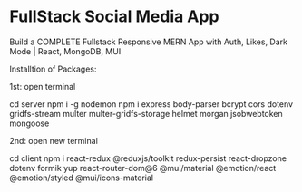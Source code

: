 # FullStack Social Media App

Build a COMPLETE Fullstack Responsive MERN App with Auth, Likes, Dark Mode | React, MongoDB, MUI

Installtion of Packages:

1st:
open terminal

cd server
npm i -g nodemon
npm i express body-parser bcrypt cors dotenv gridfs-stream multer multer-gridfs-storage helmet morgan jsobwebtoken mongoose

2nd:
open new terminal

cd client
npm i react-redux @reduxjs/toolkit redux-persist react-dropzone dotenv formik yup react-router-dom@6 @mui/material @emotion/react @emotion/styled @mui/icons-material
